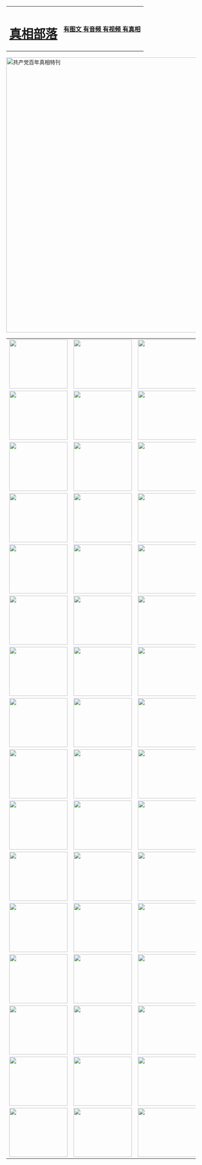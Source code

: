 <table>
<tr>

<td>
	<H1><a href="http://99.savelagump3.com/zx/">真相部落</a></H1>
</td>
<td>
	<H4><a href="http://99.savelagump3.com/zx/">有图文 有音频 有视频 有真相</a></H4>
</td>
</tr>
</table>

 <div ><a href="http://99.savelagump3.com/zx/bngcd/"><img src="http://99.savelagump3.com/zx/bngcd/gcdbnzx.jpg" width="730"  border="0" alt="共产党百年真相特刊"></a></div>

<table>
<tr>
	<td><a href="http://f21.brosela-on.com/xtr/107/"><img  src ="http://f21.brosela-on.com/pic/2017/02/107.jpg" width="155px" height="130px"></a></td>
	<td><a href="http://f21.brosela-on.com/xtr/829/"><img src ="http://f21.brosela-on.com/pic/2017/02/829.jpg" width="155px" height="130px"></a></td>
	<td><a href="http://f21.brosela-on.com/xtr/69/"><img  src ="http://f21.brosela-on.com/pic/2017/02/69.jpg" width="155px" height="130px"></a></td>
	<td><a href="http://f21.brosela-on.com/xtr/99/"><img  src ="http://f21.brosela-on.com/pic/2017/02/99.jpg" width="155px" height="130px"></a></td>
</tr>
<tr>
	<td><a href="http://f21.brosela-on.com/xtr/40/"><img  src ="http://f21.brosela-on.com/pic/2017/02/40.jpg" width="155px" height="130px"></a></td>
	<td><a href="http://f21.brosela-on.com/xtr/20/"><img  src ="http://f21.brosela-on.com/pic/2017/02/20.jpg" width="155px" height="130px"></a></td>
	<td><a href="http://f21.brosela-on.com/xtr/81/"><img  src ="http://f21.brosela-on.com/pic/2017/02/81.jpg" width="155px" height="130px"></a></td>
	<td><a href="http://f21.brosela-on.com/xtr/2/"><img  src ="http://f21.brosela-on.com/pic/2017/02/2.jpg" width="155px" height="130px"></a></td>
</tr>
<tr>
	<td><a href="http://f21.brosela-on.com/xtr/86/"><img  src ="http://f21.brosela-on.com/pic/2017/02/86.jpg" width="155px" height="130px"></a></td>
	<td><a href="http://f21.brosela-on.com/xtr/109/"><img  src ="http://f21.brosela-on.com/pic/2017/02/109.jpg" width="155px" height="130px"></a></td>
	<td><a href="http://f21.brosela-on.com/xtr/1378/"><img  src ="http://f21.brosela-on.com/pic/2017/02/1378.jpg" width="155px" height="130px"></a></td>
	<td><a href="http://f21.brosela-on.com/xtr/57/"><img  src ="http://f21.brosela-on.com/pic/2017/02/57.jpg" width="155px" height="130px"></a></td>
</tr>
<tr>
	<td><a href="http://f21.brosela-on.com/xtr/1219/"><img  src ="http://f21.brosela-on.com/pic/2017/02/1219.jpg" width="155px" height="130px"></a></td>
	<td><a href="http://f21.brosela-on.com/xtr/1220/"><img  src ="http://f21.brosela-on.com/pic/2017/02/1220.jpg" width="155px" height="130px"></a></td>
	<td><a href="http://f21.brosela-on.com/xtr/1221/"><img  src ="http://f21.brosela-on.com/pic/2017/02/1221.jpg" width="155px" height="130px"></a></td>
	<td><a href="http://f21.brosela-on.com/xtr/51/"><img  src ="http://f21.brosela-on.com/pic/2017/02/51.jpg" width="155px" height="130px"></a></td>
</tr>
<tr>
	<td><a href="http://f21.brosela-on.com/xtr/1055/"><img  src ="http://f21.brosela-on.com/pic/2017/02/1055.jpg" width="155px" height="130px"></a></td>
	<td><a href="http://f21.brosela-on.com/xtr/611/"><img  src ="http://f21.brosela-on.com/pic/2017/02/611.jpg" width="155px" height="130px"></a></td>
	<td><a href="http://f21.brosela-on.com/xtr/1121/"><img  src ="http://f21.brosela-on.com/pic/2017/02/1121.jpg" width="155px" height="130px"></a></td>
	<td><a href="http://f21.brosela-on.com/xtr/610/"><img  src ="http://f21.brosela-on.com/pic/2017/02/610.jpg" width="155px" height="130px"></a></td>
</tr>
<tr>
	<td><a href="http://f21.brosela-on.com/xtr/1128/"><img  src ="http://f21.brosela-on.com/pic/2017/02/1128.jpg" width="155px" height="130px"></a></td>
	<td><a href="http://f21.brosela-on.com/xtr/1395/"><img  src ="http://f21.brosela-on.com/pic/2017/02/1406.jpg" width="155px" height="130px"></a></td>
	<td><a href="http://f21.brosela-on.com/xtr/1407/"><img  src ="http://f21.brosela-on.com/pic/2017/02/1407.jpg" width="155px" height="130px"></a></td>
	<td><a href="http://f21.brosela-on.com/xtr/934/"><img  src ="http://f21.brosela-on.com/pic/2017/02/934.jpg" width="155px" height="130px"></a></td>
</tr>
<tr>
	<td><a href="http://f21.brosela-on.com/xtr/641/"><img  src ="http://f21.brosela-on.com/pic/2017/02/641.jpg" width="155px" height="130px"></a></td>
	<td><a href="http://f21.brosela-on.com/xtr/949/"><img  src ="http://f21.brosela-on.com/pic/2017/02/949.jpg" width="155px" height="130px"></a></td>
	<td><a href="http://f21.brosela-on.com/xtr/112/"><img  src ="http://f21.brosela-on.com/pic/2017/02/112.jpg" width="155px" height="130px"></a></td>
	<td><a href="http://f21.brosela-on.com/xtr/812/"><img  src ="http://f21.brosela-on.com/pic/2017/02/812.jpg" width="155px" height="130px"></a></td>
</tr>
<tr>
	<td><a href="http://f21.brosela-on.com/xtr/103/"><img  src ="http://f21.brosela-on.com/pic/2017/02/103.jpg" width="155px" height="130px"></a></td>
	<td><a href="http://f21.brosela-on.com/xtr/3/"><img  src ="http://f21.brosela-on.com/pic/2017/02/3.jpg" width="155px" height="130px"></a></td>
	<td><A href="http://f21.brosela-on.com/mp4/zx/2015/11/Lkmtt.mp4" target="_blank" title="莲开满天庭"><img  src="http://f21.brosela-on.com/pic/2015/11/Lkmtt3480_jssor.jpg"  width="155px" height="130px"></A></td>
	<td><A href="http://f21.brosela-on.com/mp4/zx/2015/11/2013513.mp4" target="_blank" title="飞旋的法轮"><img  src="http://f21.brosela-on.com/pic/2015/11/falun480_jssor.jpg"  width="155px" height="130px"></A></td>
</tr>
<tr>
	<td><A href="http://f21.brosela-on.com/mp4/zx/2015/11/NYParade.mp4" target="_blank" title="2004年4月10日法轮功纽约大游行"><img  src="http://f21.brosela-on.com/pic/2015/11/nyparade480_jssor.jpg"  width="155px" height="130px"></A></td>
	<td><A href="http://f21.brosela-on.com/mp4/news617/2015/05/WEB_s28093.mp4" target="_blank" title="2015年世界法轮大法日特别报导"><img  src="http://f21.brosela-on.com/pic/2015/11/p6752711a666997037_jssor.jpg"  width="155px" height="130px"></A></td>
	<td><A href="http://f21.brosela-on.com/mp4/news829/2015/11/30211_326650.mp4" target="_blank" title="沧州绑架案连审四天 民众抹泪称审好人"><img  src="http://f21.brosela-on.com/pic/2015/11/changzhou2480_jssor.jpg"  width="155px" height="130px"></A></td>
	<td><A href="http://f21.brosela-on.com/mp4/mhph/2015/10/changzhou.mp4" target="_blank" title="沧州真相--狮城血泪"><img  src="http://f21.brosela-on.com/pic/2015/11/changzhou480_jssor.jpg"  width="155px" height="130px"></A></td>
</tr>
<tr>
	<td><A href="http://f21.brosela-on.com/mp4/mhjd/mhjd_55.mp4" target="_blank" title="正义律师与无罪辩护"><img  src="http://f21.brosela-on.com/pic/2015/11/wzbh480_jssor.jpg"  width="155px" height="130px"></A></td>
	<td><A href="http://f21.brosela-on.com/mp4/zx/2015/11/layerkcs.mp4" target="_blank" title="中国的良心--高智晟律师"><img  src="http://f21.brosela-on.com/pic/2015/11/layerkcs2480_jssor.jpg"  width="155px" height="130px"></A></td>
	<td><A href="http://f21.brosela-on.com/mp4/mhph/2015/10/szxl.mp4" target="_blank" title="神州血泪--北京、大庆、广东、哈尔滨"><img  src="http://f21.brosela-on.com/pic/2015/11/szxl480_jssor.jpg"  width="155px" height="130px"></A></td>
	<td><A href="http://f21.brosela-on.com/mp4/zx/2015/11/TangShanFFXS.mp4" target="_blank" title="真相纪录片：凤凰新生"><img  src="http://f21.brosela-on.com/pic/2015/11/fhxs2480_jssor.jpg"  width="155px" height="130px"></A></td>
</tr>
<tr>
	<td><A href="http://f21.brosela-on.com/mp4/zx/2015/11/jidong.mp4" target="_blank" title="冀东监狱的罪恶"><img  src="http://f21.brosela-on.com/pic/2015/11/jidong480_jssor.jpg"  width="155px" height="130px"></A></td>
	<td><A href="http://f21.brosela-on.com/mp4/mhph/2015/10/tangshan.mp4" target="_blank" title="凤凰血泪"><img  src="http://f21.brosela-on.com/pic/2015/11/tangshan480_jssor.jpg"  width="155px" height="130px"></A>
					</div></td>
	<td>	<A href="http://f21.brosela-on.com/mp4/mhph/2015/10/zfxtzxl.mp4" target="_blank" title="政法系统罪行录--唐山篇"><img  src="http://f21.brosela-on.com/pic/2015/11/zfxtzxl480_jssor.jpg"  width="155px" height="130px"></A></td>
	<td><A href="http://f21.brosela-on.com/mp4/mhph/2015/10/QDBG.mp4" target="_blank" title="青岛悲歌"><img  src="http://f21.brosela-on.com/pic/2015/10/qdbg2480_jssor.jpg"  width="155px" height="130px"></A></td>
</tr>
<tr>
	<td><A href="http://f21.brosela-on.com/mp4/mhph/2015/10/huludao.mp4" target="_blank" title="葫芦岛永恒的见证"><img  src="http://f21.brosela-on.com/pic/2015/10/huludao480_jssor.jpg"  width="155px" height="130px"></A></td>
	<td><A href="http://f21.brosela-on.com/mp4/mhph/2015/10/qbzx.mp4" target="_blank" title="湖畔泉边听真相-济南泉城的传奇"><img  src="http://f21.brosela-on.com/pic/2015/10/hupan480_jssor.jpg"  width="155px" height="130px"></A></td>
	<td><A href="http://f21.brosela-on.com/mp4/mhph/2015/10/baoding_dvd_v2.mp4" target="_blank" title="燕赵悲歌"><img  src="http://f21.brosela-on.com/pic/2015/10/yzbg480_jssor.jpg"  width="155px" height="130px"></A></td>
	<td><A href="http://f21.brosela-on.com/mp4/zx/2015/11/meihuashi_complete_ED2.0.mp4" target="_blank" title="梅花诗完整版"><img  src="http://f21.brosela-on.com/pic/2015/11/mhs480_jssor.jpg"  width="155px" height="130px"></A></td>
</tr>
<tr>
	<td><A href="http://f21.brosela-on.com/mp4/zx/2015/11/fengbei512k.mp4" target="_blank" title="丰碑"><img  src="http://f21.brosela-on.com/pic/2015/11/fongbei480_jssor.jpg"  width="155px" height="130px"></A></td>
	<td><A href="http://f21.brosela-on.com/mp4/zx/2015/11/fytdxComplete.mp4" target="_blank" title="风雨天地行全集"><img  src="http://f21.brosela-on.com/pic/2015/11/fytdxWhite480_jssor.jpg"  width="155px" height="130px"></A></td>
	<td><A href="http://f21.brosela-on.com/mp4/zx/2015/11/JianZheng.mp4" target="_blank" title="见证"><img  src="http://f21.brosela-on.com/pic/2015/11/witness480_jssor.jpg"  width="155px" height="130px"></A></td>
	<td><A href="http://f21.brosela-on.com/mp4/mhph/2015/10/hcym.mp4" target="_blank" title="红朝阴谋"><img  src="http://f21.brosela-on.com/pic/2015/10/hcym480_jssor.jpg"  width="155px" height="130px"></A></td>
</tr>
<tr>
	<td><A href="http://f21.brosela-on.com/mp4/zx/2015/11/zfzxPalV3.mp4" target="_blank" title="是自焚还是骗局"><img  src="http://f21.brosela-on.com/pic/2015/11/zfzx4805_jssor.jpg"  width="155px" height="130px"></A></td>
	<td><A href="http://f21.brosela-on.com/mp4/zx/2015/11/lsdspMsyTd.mp4" target="_blank" title="历史的审判"><img  src="http://f21.brosela-on.com/pic/2015/11/lsdsp480_jssor.jpg"  width="155px" height="130px"></A></td>
	<td><A href="http://f21.brosela-on.com/mp4/news886/2015/11/concat886.mp4" target="_blank" title="一周全球控告江泽民"><img  src="http://f21.brosela-on.com/pic/2015/11/news886480_jssor.jpg"  width="155px" height="130px"></A></td>
	<td><A href="http://f21.brosela-on.com/mp4/news1378/2014/08/CQSD_s0_e4_v2_i0-CQSD_4-video.mp4" target="_blank" title="欧洲的抉择"><img  src="http://f21.brosela-on.com/pic/2015/11/p5143421a564166643-ss_jssor.jpg"  width="155px" height="130px"></A></td>
</tr>
<tr>
	<td><A href="http://f21.brosela-on.com/mp4/zx/2015/11/hk20150720parade.mp4" target="_blank" title="港法轮功反迫害大游行 大陆游客震撼"><img  src="http://f21.brosela-on.com/pic/2015/11/281098-ss_jssor.jpg"  width="155px" height="130px"></A></td>
	<td><A href="http://f21.brosela-on.com/mp4/zx/2015/11/20150720hkParade512k.mp4" target="_blank" title="香港法轮功720游行声援诉江潮"><img  src="http://f21.brosela-on.com/pic/2015/11/2015720parade480_jssor.jpg"  width="155px" height="130px"></A></td>
	<td><A href="http://f21.brosela-on.com/mp4/zx/2015/11/hktdc512.mp4" target="_blank" title="香港退党潮"><img  src="http://f21.brosela-on.com/pic/2015/11/hktdc480_jssor.jpg"  width="155px" height="130px"></A></td>
	<td><A href="http://f21.brosela-on.com/mp4/news413/2015/11/concat413.mp4" target="_blank" title="本月退党精选"><img  src="http://f21.brosela-on.com/pic/2015/11/tuidang480_jssor.jpg"  width="155px" height="130px"></A></td>
</tr>
<tr>
	<td><A href="http://f21.brosela-on.com/mp4/news823/2015/11/TSZG_British_1_QA_A_TSZG-61-1_XinHaoNianZuoZh_P617180.mp4" target="_blank" title="辛灏年：纪念《九评共产党》发表十周年演讲"><img  src="http://f21.brosela-on.com/pic/2015/11/xhn9p10480_jssor.jpg"  width="155px" height="130px"></A></td>
	<td><A href="http://f21.brosela-on.com/mp4/news57/2015/11/JPGCD8.mp4" target="_blank" title="【九评之八】评中国共产党的邪教本质"><img  src="http://f21.brosela-on.com/pic/2015/11/9pkcd8p480_jssor.jpg"  width="155px" height="130px"></A></td>
	<td><A href="http://f21.brosela-on.com/mp4/other/kao.Chih.Sheng_story.mp4"  target="_blank" title="超越恐惧:高智晟的故事"				style="font-size:20px;"><img src="http://f21.brosela-on.com/pic/2016/12/GZS201408070902.jpg"  width="155px" height="130px">
						</A></td>
	<td><A href="http://f21.brosela-on.com/mp4/zx/2016/11/oh10yearsInv.mp4"  target="_blank" title="纪录片《活摘 十年调查》完整版" style="font-size:20px;"><img src="http://f21.brosela-on.com/pic/2016/11/10yearsOHinv.jpg"  width="155px" height="130px">
						</A></td>
</tr>
</table>


